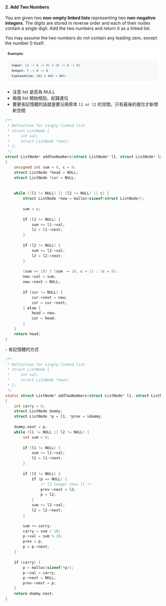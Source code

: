 #### 2. Add Two Numbers
You are given two **non-empty linked lists** representing two **non-negative integers**.
The digits are stored in reverse order and each of their nodes contain a single digit.
Add the two numbers and return it as a linked list.

You may assume the two numbers do not contain any leading zero, except the number 0 itself.
<p align="center">
    <img src="https://github.com/asli18/leetcode/blob/master/002_example.png?raw=true" alt="002_example"/>
</p>

- 注意 list 是否為 NULL
- 兩個 list 開始相加，紀錄進位
- 要更省記憶體的話就是要沿用原本 `l1 or l2` 的空間，只有最後的進位才新增新空間
<div style="page-break-after: always;"></div>

```c
/**
 * Definition for singly-linked list.
 * struct ListNode {
 *     int val;
 *     struct ListNode *next;
 * };
 */
struct ListNode* addTwoNumbers(struct ListNode* l1, struct ListNode* l2)
{
    unsigned int sum = 0, c = 0;
    struct ListNode *head = NULL;
    struct ListNode *cur = NULL;


    while ((l1 != NULL) || (l2 != NULL) || c) {
        struct ListNode *new = malloc(sizeof(struct ListNode));

        sum = c;

        if (l1 != NULL) {
            sum += l1->val;
            l1 = l1->next;
        }

        if (l2 != NULL) {
            sum += l2->val;
            l2 = l2->next;
        }

        (sum >= 10) ? (sum -= 10, c = 1) : (c = 0);
        new->val = sum;
        new->next = NULL;

        if (cur != NULL) {
            cur->next = new;
            cur = cur->next;
        } else {
            head = new;
            cur = head;
        }
    }
    return head;
}
```
<div style="page-break-after: always;"></div>
- 省記憶體的方式

```c
/**
 * Definition for singly-linked list.
 * struct ListNode {
 *     int val;
 *     struct ListNode *next;
 * };
 */
static struct ListNode* addTwoNumbers(struct ListNode* l1, struct ListNode* l2)
{
    int carry = 0;
    struct ListNode dummy;
    struct ListNode *p = l1, *prev = &dummy;

    dummy.next = p;
    while (l1 != NULL || l2 != NULL) {
        int sum = 0;

        if (l1 != NULL) {
            sum += l1->val;
            l1 = l1->next;
        }

        if (l2 != NULL) {
            if (p == NULL) {
                /* l2 longer than l1 */
                prev->next = l2;
                p = l2;
            }
            sum += l2->val;
            l2 = l2->next;
        }

        sum += carry;
        carry = sum / 10;
        p->val = sum % 10;
        prev = p;
        p = p->next;
    }

    if (carry) {
        p = malloc(sizeof(*p));
        p->val = carry;
        p->next = NULL;
        prev->next = p;
    }
    return dummy.next;
}
```
